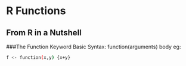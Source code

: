 R Functions
==============

From R in a Nutshell
-------------------

###The Function Keyword
Basic Syntax:
function(arguments) body
eg: 
```sh
f <- function(x,y) {x+y}
```
